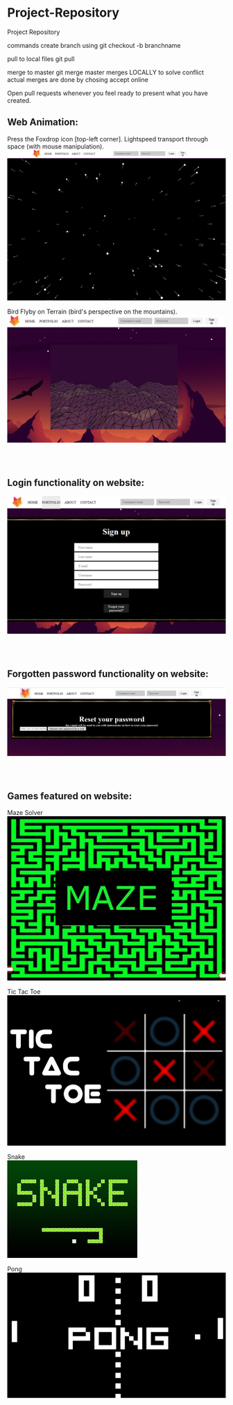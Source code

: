 # Project-Repository
Project Repository

commands
create branch using     git checkout -b branchname

pull to local files     git pull

merge to master         git merge master      merges LOCALLY to solve conflict  
actual merges are done by chosing accept online

Open pull requests whenever you feel ready to present what you have created.

## Web Animation:
Press the Foxdrop icon [top-left corner]. Lightspeed transport through space (with mouse manipulation).
![](assets/README-d9c65a14.PNG)

Bird Flyby on Terrain (bird's perspective on the mountains).
![](assets/README-1136a290.PNG)

<br>
<br>

## Login functionality on website:
![](assets/README-89edb556.PNG)

<br>
<br>

## Forgotten password functionality on website:
![](assets/README-dca6d69b.PNG)

<br>
<br>

## Games featured on website:
Maze Solver
![](assets/README-0eb79ebc.jpg)

Tic Tac Toe
![](assets/README-2413b152.png)

Snake <br>
![](assets/README-d5a9772d.jpg)

Pong
![](assets/README-e1c635d6.png)
